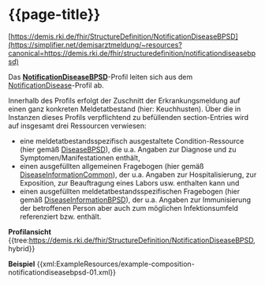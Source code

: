# {{page-title}}
[https://demis.rki.de/fhir/StructureDefinition/NotificationDiseaseBPSD](https://simplifier.net/demisarztmeldung/~resources?canonical=https://demis.rki.de/fhir/structuredefinition/notificationdiseasebpsd)

Das **[NotificationDiseaseBPSD](https://simplifier.net/demisarztmeldung/~resources?canonical=https://demis.rki.de/fhir/structuredefinition/notificationdiseasebpsd)**-Profil leiten sich aus dem [NotificationDisease](https://simplifier.net/demisarztmeldung/~resources?canonical=https://demis.rki.de/fhir/structuredefinition/notificationdisease)-Profil ab.

Innerhalb des Profils erfolgt der Zuschnitt der Erkrankungsmeldung auf einen ganz konkreten Meldetatbestand (hier: Keuchhusten). Über die in Instanzen dieses Profils verpflichtend zu befüllenden section-Entries wird auf insgesamt drei Ressourcen verwiesen:

- eine meldetatbestandsspezifisch ausgestaltete Condition-Ressource (hier gemäß [DiseaseBPSD](https://simplifier.net/demisarztmeldung/~resources?canonical=https://demis.rki.de/fhir/structuredefinition/diseasebpsd)), die u.a. Angaben zur Diagnose und zu Symptomen/Manifestationen enthält,
- einen ausgefüllten allgemeinen Fragebogen (hier gemäß [DiseaseInformationCommon](https://simplifier.net/demisarztmeldung/~resources?canonical=https://demis.rki.de/fhir/structuredefinition/diseaseinformationcommon)), der u.a. Angaben zur Hospitalisierung, zur Exposition, zur Beauftragung eines Labors usw. enthalten kann und
- einen ausgefüllten meldetatbestandsspezifischen Fragebogen (hier gemäß [DiseaseInformationBPSD](https://simplifier.net/demisarztmeldung/~resources?canonical=https://demis.rki.de/fhir/structuredefinition/diseaseinformationbpsd&category=Profile&sortBy=RankScore_desc)), der u.a. Angaben zur Immunisierung der betroffenen Person aber auch zum möglichen Infektionsumfeld referenziert bzw. enthält.

**Profilansicht**
{{tree:https://demis.rki.de/fhir/StructureDefinition/NotificationDiseaseBPSD, hybrid}}

**Beispiel**
{{xml:ExampleResources/example-composition-notificationdiseasebpsd-01.xml}}
